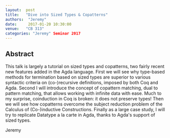 ```yaml
--- 
layout:  post 
title:   "Dive into Sized Types & Copatterns"
authors:  "Jeremy"
date:     2017-01-20 10:30:00
venue:   "CB 313"
categories: "Jeremy" Seminar 2017
--- 
```

## Abstract

This talk is largely a tutorial on sized types and copatterns, two fairly
recent
new features added in the Agda language. First we will see why type-based
methods for termination based on sized types are superior to various
syntactic
criteria on (co-)recursive definitions, imposed by both Coq and Agda.
Second I
will introduce the concept of copattern matching, dual to pattern matching,
that
allows working with infinite data with ease. Much to my surprise,
coinduction in
Coq is broken: it does not preserve types! Then we will see how copatterns
overcome the subject reduction problem of the Calculus of (Co-)inductive
Constructions. Finally as a large case study, I will try to replicate
Datatype
a la carte in Agda, thanks to Agda's support of sized types.

Jeremy


